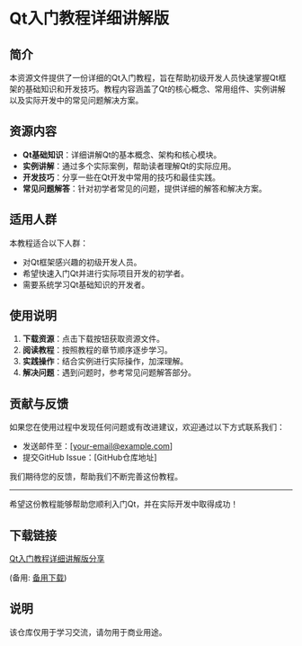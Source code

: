 # Qt入门教程详细讲解版

## 简介

本资源文件提供了一份详细的Qt入门教程，旨在帮助初级开发人员快速掌握Qt框架的基础知识和开发技巧。教程内容涵盖了Qt的核心概念、常用组件、实例讲解以及实际开发中的常见问题解决方案。

## 资源内容

- **Qt基础知识**：详细讲解Qt的基本概念、架构和核心模块。
- **实例讲解**：通过多个实际案例，帮助读者理解Qt的实际应用。
- **开发技巧**：分享一些在Qt开发中常用的技巧和最佳实践。
- **常见问题解答**：针对初学者常见的问题，提供详细的解答和解决方案。

## 适用人群

本教程适合以下人群：

- 对Qt框架感兴趣的初级开发人员。
- 希望快速入门Qt并进行实际项目开发的初学者。
- 需要系统学习Qt基础知识的开发者。

## 使用说明

1. **下载资源**：点击下载按钮获取资源文件。
2. **阅读教程**：按照教程的章节顺序逐步学习。
3. **实践操作**：结合实例进行实际操作，加深理解。
4. **解决问题**：遇到问题时，参考常见问题解答部分。

## 贡献与反馈

如果您在使用过程中发现任何问题或有改进建议，欢迎通过以下方式联系我们：

- 发送邮件至：[your-email@example.com]
- 提交GitHub Issue：[GitHub仓库地址]

我们期待您的反馈，帮助我们不断完善这份教程。

---

希望这份教程能够帮助您顺利入门Qt，并在实际开发中取得成功！

## 下载链接
[Qt入门教程详细讲解版分享](https://pan.quark.cn/s/5f6d78ac6e44) 

(备用: [备用下载](https://pan.baidu.com/s/13fb-EecVi8h9PtwYReKn5Q?pwd=tdjs))

## 说明

该仓库仅用于学习交流，请勿用于商业用途。
